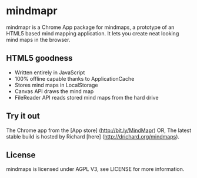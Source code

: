 # mindmapr
mindmapr is a Chrome App package for mindmaps, a prototype of an HTML5 based mind mapping application. It lets you create neat looking mind maps in the browser. 

## HTML5 goodness
- Written entirely in JavaScript
- 100% offline capable thanks to ApplicationCache
- Stores mind maps in LocalStorage
- Canvas API draws the mind map
- FileReader API reads stored mind maps from the hard drive


## Try it out
The Chrome app from the [App store] (http://bit.ly/MindMapr)
OR, The latest stable build is hosted by Richard [here] (http://drichard.org/mindmaps).


## License
mindmaps is licensed under AGPL V3, see LICENSE for more information.

